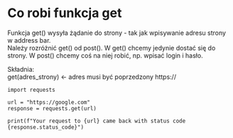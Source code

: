 # Co robi funkcja get  
Funkcja get() wysyła żądanie do strony - tak jak wpisywanie adresu strony w address bar.  
Należy rozróżnić get() od post(). W get() chcemy jedynie dostać się do strony. W post() chcemy coś na niej robić, np. wpisać login i hasło.  

Składnia:  
get(adres_strony)  <- adres musi być poprzedzony https://  

```
import requests

url = "https://google.com"
response = requests.get(url)

print(f"Your request to {url} came back with status code {response.status_code}")
```
